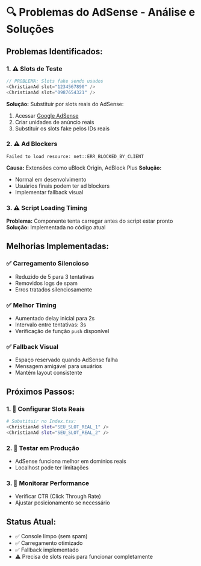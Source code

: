 # 🔍 Problemas do AdSense - Análise e Soluções

## **Problemas Identificados:**

### **1. ⚠️ Slots de Teste**
```typescript
// PROBLEMA: Slots fake sendo usados
<ChristianAd slot="1234567890" />
<ChristianAd slot="0987654321" />
```

**Solução:** Substituir por slots reais do AdSense:
1. Acessar [Google AdSense](https://www.google.com/adsense/)
2. Criar unidades de anúncio reais
3. Substituir os slots fake pelos IDs reais

### **2. ⚠️ Ad Blockers**
```
Failed to load resource: net::ERR_BLOCKED_BY_CLIENT
```

**Causa:** Extensões como uBlock Origin, AdBlock Plus
**Solução:** 
- Normal em desenvolvimento
- Usuários finais podem ter ad blockers
- Implementar fallback visual

### **3. ⚠️ Script Loading Timing**
**Problema:** Componente tenta carregar antes do script estar pronto
**Solução:** Implementada no código atual

## **Melhorias Implementadas:**

### **✅ Carregamento Silencioso**
- Reduzido de 5 para 3 tentativas
- Removidos logs de spam
- Erros tratados silenciosamente

### **✅ Melhor Timing**
- Aumentado delay inicial para 2s
- Intervalo entre tentativas: 3s
- Verificação de função `push` disponível

### **✅ Fallback Visual**
- Espaço reservado quando AdSense falha
- Mensagem amigável para usuários
- Mantém layout consistente

## **Próximos Passos:**

### **1. 🔧 Configurar Slots Reais**
```bash
# Substituir no Index.tsx:
<ChristianAd slot="SEU_SLOT_REAL_1" />
<ChristianAd slot="SEU_SLOT_REAL_2" />
```

### **2. 🔧 Testar em Produção**
- AdSense funciona melhor em domínios reais
- Localhost pode ter limitações

### **3. 🔧 Monitorar Performance**
- Verificar CTR (Click Through Rate)
- Ajustar posicionamento se necessário

## **Status Atual:**
- ✅ Console limpo (sem spam)
- ✅ Carregamento otimizado
- ✅ Fallback implementado
- ⚠️ Precisa de slots reais para funcionar completamente
